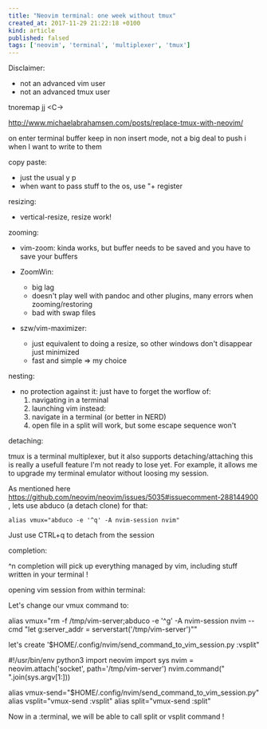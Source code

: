 ```yaml
---
title: "Neovim terminal: one week without tmux"
created_at: 2017-11-29 21:22:18 +0100
kind: article
published: falsed
tags: ['neovim', 'terminal', 'multiplexer', 'tmux']
---
```

Disclaimer:

- not an advanced vim user
- not an advanced tmux user


tnoremap jj <C-\><C-n>

http://www.michaelabrahamsen.com/posts/replace-tmux-with-neovim/

on enter terminal buffer keep in non insert mode, not a big deal to push i when I want to write to them

copy paste:

  - just the usual y p
  - when want to pass stuff to the os, use "+ register

resizing:

  - vertical-resize, resize work! 

zooming:

  - vim-zoom: kinda works, but buffer needs to be saved and you have to save your buffers
  - ZoomWin: 
    - big lag 
    - doesn't play well with pandoc and other plugins, many errors when zooming/restoring
    - bad with swap files

  - szw/vim-maximizer: 
    - just equivalent to doing a resize, so other windows don't disappear just minimized
    - fast and simple => my choice

nesting:

  - no protection against it:
    just have to forget the worflow of:
      1. navigating in a terminal
      2. launching vim
    instead:
      1. navigate in a terminal (or better in NERD)
      2. open file in a split
    will work, but some escape sequence won't

detaching:

  tmux is a terminal multiplexer, but it also supports detaching/attaching
  this is really a usefull feature I'm not ready to lose yet.
  For example, it allows me to upgrade my terminal emulator without loosing my session.

  As mentioned here https://github.com/neovim/neovim/issues/5035#issuecomment-288144900 ,
  lets use abduco (a detach clone) for that:

    alias vmux="abduco -e '^q' -A nvim-session nvim"

  Just use CTRL+q to detach from the session

completion:

  ^n completion will pick up everything managed by vim, including stuff written in your terminal !

opening vim session from within terminal:

  Let's change our vmux command to:

  alias vmux="rm -f /tmp/vim-server;abduco -e '^g' -A nvim-session nvim --cmd \"let g:server_addr = serverstart('/tmp/vim-server')\""

  let's create '$HOME/.config/nvim/send_command_to_vim_session.py :vsplit"

  #!/usr/bin/env python3
  import neovim
  import sys
  nvim = neovim.attach('socket', path='/tmp/vim-server')
  nvim.command(" ".join(sys.argv[1:]))

  alias vmux-send="$HOME/.config/nvim/send_command_to_vim_session.py"
  alias vsplit="vmux-send :vsplit"
  alias split="vmux-send :split"

  Now in a :terminal, we will be able to call split or vsplit command !

